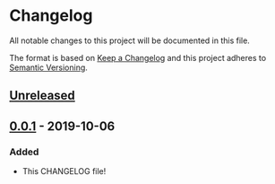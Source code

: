 # Changelog

All notable changes to this project will be documented in this file.

The format is based on [Keep a Changelog](http://keepachangelog.com/en/1.0.0/)
and this project adheres to [Semantic Versioning](http://semver.org/spec/v2.0.0.html).

## [Unreleased]

## [0.0.1] - 2019-10-06

### Added

- This CHANGELOG file!

[unreleased]: https://github.com/andykmc/hacker-news-reader/compare/0.0.1...HEAD
[0.0.1]: https://github.com/andykmc/hacker-news-reader/compare/TAIL...0.0.1
[release]: https://github.com/andykmc/hacker-news-reader/compare/TAIL...Release
